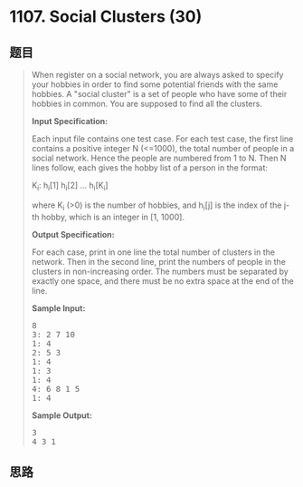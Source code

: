<h1>1107. Social Clusters (30)</h1>

## 题目

> <div id="problemContent">
> <p>When register on a social network, you are always asked to specify your hobbies in order to find some potential friends with the same hobbies.  A "social cluster" is a set of people who have some of their hobbies in common.  You are supposed to find all the clusters.</p>
> <p><b>
> Input Specification:
> </b></p>
> <p>Each input file contains one test case.  For each test case, the first line contains a positive integer N (&lt;=1000), the total number of people in a social network.  Hence the people are numbered from 1 to N.  Then N lines follow, each gives the hobby list of a person in the format:</p>
> <p>
> K<sub>i</sub>: h<sub>i</sub>[1] h<sub>i</sub>[2] ... h<sub>i</sub>[K<sub>i</sub>]</p>
> <p>where K<sub>i</sub> (&gt;0) is the number of hobbies, and h<sub>i</sub>[j] is the index of the j-th hobby, which is an integer in [1, 1000].</p>
> <p><b>
> Output Specification:
> </b></p>
> <p>For each case, print in one line the total number of clusters in the network.  Then in the second line, print the numbers of people in the clusters in non-increasing order.  The numbers must be separated by exactly one space, and there must be no extra space at the end of the line. 
> </p>
> <b>Sample Input:</b><pre>
> 8
> 3: 2 7 10
> 1: 4
> 2: 5 3
> 1: 4
> 1: 3
> 1: 4
> 4: 6 8 1 5
> 1: 4
> </pre>
> <b>Sample Output:</b><pre>
> 3
> 4 3 1
> </pre>
> </div>

## 思路

